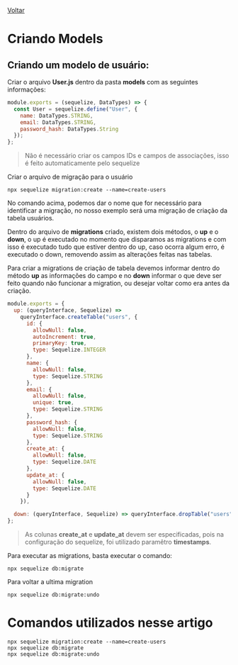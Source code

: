 [Voltar](/src/sequelize.md)

# Criando Models

## Criando um modelo de usuário:

Criar o arquivo **User.js** dentro da pasta **models** com as seguintes informações:

```js
module.exports = (sequelize, DataTypes) => {
  const User = sequelize.define("User", {
    name: DataTypes.STRING,
    email: DataTypes.STRING,
    password_hash: DataTypes.String
  });
};
```

> Não é necessário criar os campos IDs e campos de associações, isso é feito automaticamente pelo sequelize

Criar o arquivo de migração para o usuário

```
npx sequelize migration:create --name=create-users
```

No comando acima, podemos dar o nome que for necessário para identificar a migração, no nosso exemplo será uma migração de criação da tabela usuários.

Dentro do arquivo de **migrations** criado, existem dois métodos, o **up** e o **down**, o up é executado no momento que disparamos as migrations e com isso é executado tudo que estiver dentro do up, caso ocorra algum erro, é executado o down, removendo assim as alterações feitas nas tabelas.

Para criar a migrations de criação de tabela devemos informar dentro do método **up** as informações do campo e no **down** informar o que deve ser feito quando não funcionar a migration, ou desejar voltar como era antes da criação.

```js
module.exports = {
  up: (queryInterface, Sequelize) =>
    queryInterface.createTable("users", {
      id: {
        allowNull: false,
        autoIncrement: true,
        primaryKey: true,
        type: Sequelize.INTEGER
      },
      name: {
        allowNull: false,
        type: Sequelize.STRING
      },
      email: {
        allowNull: false,
        unique: true,
        type: Sequelize.STRING
      },
      password_hash: {
        allowNull: false,
        type: Sequelize.STRING
      },
      create_at: {
        allowNull: false,
        type: Sequelize.DATE
      },
      update_at: {
        allowNull: false,
        type: Sequelize.DATE
      }
    }),

  down: (queryInterface, Sequelize) => queryInterface.dropTable("users")
};
```

> As colunas **create_at** e **update_at** devem ser especificadas, pois na configuração do sequelize, foi utilizado paramêtro **timestamps**.

Para executar as migrations, basta executar o comando:

```
npx sequelize db:migrate
```

Para voltar a ultima migration

```
npx sequelize db:migrate:undo
```

# Comandos utilizados nesse artigo

```
npx sequelize migration:create --name=create-users
npx sequelize db:migrate
npx sequelize db:migrate:undo
```
